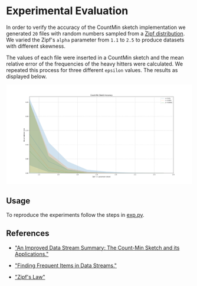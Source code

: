 # Experimental Evaluation

In order to verify the accuracy of the CountMin sketch implementation we 
generated `20` files with random numbers sampled from a 
[Zipf distribution](https://en.wikipedia.org/wiki/Zipf%27s_law). We varied 
the Zipf's `alpha` parameter from `1.1` to `2.5` to produce datasets with 
different skewness.

The values of each file were inserted in a CountMin sketch and the mean
relative error of the frequencies of the heavy hitters were calculated. We
repeated this process for three different `epsilon` values. The results as
displayed below.

<a name="countmin-figure-0"></a>
![countmin-figure-0](figures/countminsketch-mre-vs-alpha.png "MRE vs alpha")

## Usage

To reproduce the experiments follow the steps in [exp.py](./exp.py).

## References

- ["An Improved Data Stream Summary: The Count-Min Sketch and its Applications."](http://dimacs.rutgers.edu/~graham/pubs/papers/cm-full.pdf)

- ["Finding Frequent Items in Data Streams."](https://www.vldb.org/pvldb/vol1/1454225.pdf)

- ["Zipf's Law"](https://en.wikipedia.org/wiki/Zipf%27s_law)
